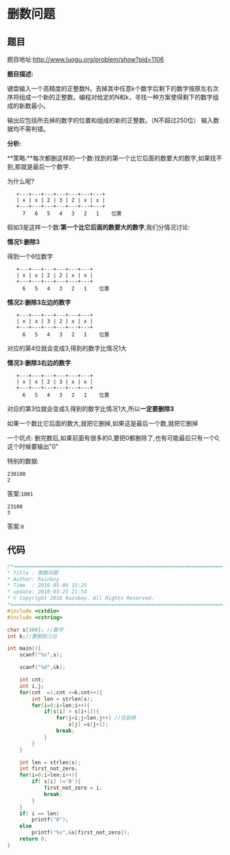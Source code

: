 # 删数问题

## 题目

题目地址:http://www.luogu.org/problem/show?pid=1106

**题目描述:**

键盘输入一个高精度的正整数N，去掉其中任意k个数字后剩下的数字按原左右次序将组成一个新的正整数。编程对给定的N和k，寻找一种方案使得剩下的数字组成的新数最小。

输出应包括所去掉的数字的位置和组成的新的正整数。（N不超过250位） 输入数据均不需判错。


**分析:**


**策略:**每次都删这样的一个数:找到的第一个比它后面的数要大的数字,如果找不到,那就是最后一个数字.

为什么呢?

```
   +---+---+---+---+---+---+---+
   | x | x | 2 | 3 | 2 | x | x |
   +---+---+---+---+---+---+---+
     7   6   5   4   3   2   1    位置
```
假如3是这样一个数:**第一个比它后面的数要大的数字**,我们分情况讨论:

**情况1:删除3**

得到一个6位数字

```
   +---+---+---+---+---+---+
   | x | x | 2 | 2 | x | x |
   +---+---+---+---+---+---+
     6   5   4   3   2   1    位置
```

**情况2:删除3左边的数字**


```
   +---+---+---+---+---+---+
   | x | x | 3 | 2 | x | x |
   +---+---+---+---+---+---+
     6   5   4   3   2   1    位置
```

对应的第4位就会变成3,得到的数字比情况1大


**情况3:删除3右边的数字**

```
   +---+---+---+---+---+---+
   | x | x | 2 | 3 | x | x |
   +---+---+---+---+---+---+
     6   5   4   3   2   1    位置
```

对应的第3位就会变成3,得到的数字比情况1大,所以**一定要删除3**



如果一个数比它后面的数大,就把它删掉,如果这是最后一个数,就把它删掉

一个坑点: 删完数后,如果前面有很多的0,要把0都删除了,也有可能最后只有一个0,这个时候要输出"0"


特别的数据:

```
230100
2
```

答案:`1001`

```
23100
3
```
答案:`0`





## 代码

```c
/*============================================================================
* Title : 删数问题
* Author: Rainboy
* Time  : 2016-05-06 15:25
* update: 2018-03-25 21:54
* © Copyright 2016 Rainboy. All Rights Reserved.
*=============================================================================*/
#include <cstdio>
#include <cstring>

char s[300]; //数字
int k;//要删除几位

int main(){
    scanf("%s",s);

    scanf("%d",&k);

    int cnt;
    int i,j;
    for(cnt  =1;cnt <=k;cnt++){
        int len = strlen(s);
        for(i=0;i<len;i++){
            if(s[i] > s[i+1]){
                for(j=i;j<len;j++) //往前移
                    s[j] =s[j+1];
                break;
            }
        }
    }

    int len = strlen(s);
    int first_not_zero;
    for(i=0;i<len;i++){
        if( s[i] !='0'){
            first_not_zero = i;
            break;
        }
    }
    if( i == len) 
        printf("0");
    else 
        printf("%s",&s[first_not_zero]);
    return 0;
}

```
